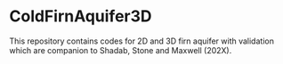 # ColdFirnAquifer3D
This repository contains codes for 2D and 3D firn aquifer with validation which are companion to Shadab, Stone and Maxwell (202X).

